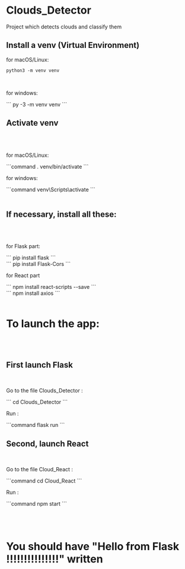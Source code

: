 # Clouds_Detector
Project which detects clouds and classify them 

<h2>Install a venv (Virtual Environment)</h2>

for macOS/Linux:
```
python3 -m venv venv
```
<br>
<p>for windows:</p>
```
py -3 -m venv venv
```
<h2>Activate venv</h2></br></br>

<p>for macOS/Linux:</p>
```command
. venv/bin/activate
```
<p>for windows:</p>
```command
venv\Scripts\activate
```
</br></br>
<h2>If necessary, install all these:</h2></br></br>
<p>for Flask part:</p>
```
pip install flask
```
<br>
```
pip install Flask-Cors
```
<p>for React part</p>
```
npm install react-scripts --save
```
<br>
```
npm install axios
```
</br></br>
<h1>To launch the app:</h1></br></br>
<h2>First launch Flask</h2><br>
<p>Go to the file Clouds_Detector :</p>
```
cd Clouds_Detector
```
<p>Run :</p>
```command
flask run
```
<h2>Second, launch React</h2><br>
<p>Go to the file Cloud_React :</p>
```command
cd Cloud_React
```
<p>Run :</p>
```command
npm start
```
</br></br></br></br>
<h1>You should have "Hello from Flask !!!!!!!!!!!!!!!" written</h1>
